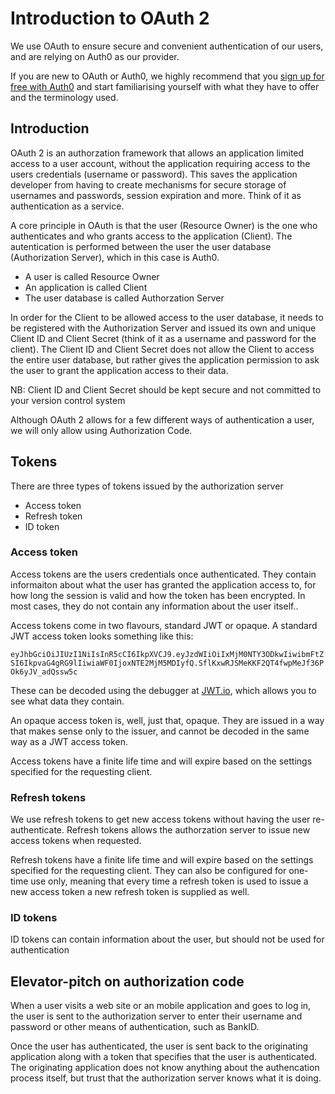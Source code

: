 # Introduction to OAuth 2

We use OAuth to ensure secure and convenient authentication of our users, and are relying on Auth0 as our provider.

If you are new to OAuth or Auth0, we highly recommend that you [sign up for free with Auth0](https://auth0.com/signup) and start familiarising yourself with what they have to offer and the terminology used. 

## Introduction

OAuth 2 is an authorzation framework that allows an application limited access to a user account, without the application requiring access to the users credentials (username or password). This saves the application developer from having to create mechanisms for secure storage of usernames and passwords, session expiration and more. Think of it as authentication as a service.

A core principle in OAuth is that the user (Resource Owner) is the one who authenticates and who grants access to the application (Client). The autentication is performed between the user the user database (Authorization Server), which in this case is Auth0. 

* A user is called Resource Owner
* An application is called Client
* The user database is called Authorzation Server

In order for the Client to be allowed access to the user database, it needs to be registered with the Authorization Server and issued its own and unique Client ID and Client Secret (think of it as a username and password for the client). The Client ID and Client Secret does not allow the Client to access the entire user database, but rather gives the application permission to ask the user to grant the application access to their data. 

NB: Client ID and Client Secret should be kept secure and not committed to your version control system

Although OAuth 2 allows for a few different ways of authentication a user, we will only allow using Authorization Code. 

## Tokens
There are three types of tokens issued by the authorization server

* Access token
* Refresh token
* ID token

### Access token
Access tokens are the users credentials once authenticated. They contain informaiton about what the user has granted the application access to, for how long the session is valid and how the token has been encrypted. In most cases, they do not contain any information about the user itself..

Access tokens come in two flavours, standard JWT or opaque. A standard JWT access token looks something like this:

`eyJhbGciOiJIUzI1NiIsInR5cCI6IkpXVCJ9.eyJzdWIiOiIxMjM0NTY3ODkwIiwibmFtZSI6IkpvaG4gRG9lIiwiaWF0IjoxNTE2MjM5MDIyfQ.SflKxwRJSMeKKF2QT4fwpMeJf36POk6yJV_adQssw5c`

These can be decoded using the debugger at [JWT.io](https://jwt.io/#debugger-io?token=eyJhbGciOiJIUzI1NiIsInR5cCI6IkpXVCJ9.eyJzdWIiOiIxMjM0NTY3ODkwIiwibmFtZSI6IkpvaG4gRG9lIiwiaWF0IjoxNTE2MjM5MDIyfQ.SflKxwRJSMeKKF2QT4fwpMeJf36POk6yJV_adQssw5c), which allows you to see what data they contain. 

An opaque access token is, well, just that, opaque. They are issued in a way that makes sense only to the issuer, and cannot be decoded in the same way as a JWT access token.

Access tokens have a finite life time and will expire based on the settings specified for the requesting client.

### Refresh tokens
We use refresh tokens to get new access tokens without having the user re-authenticate. Refresh tokens allows the authorzation server to issue new access tokens when requested.

Refresh tokens have a finite life time and will expire based on the settings specified for the requesting client. They can also be configured for one-time use only, meaning that every time a refresh token is used to issue a new access token a new refresh token is supplied as well.

### ID tokens
ID tokens can contain information about the user, but should not be used for authentication

## Elevator-pitch on authorization code

When a user visits a web site or an mobile application and goes to log in, the user is sent to the authorization server to enter their username and password or other means of authentication, such as BankID. 

Once the user has authenticated, the user is sent back to the originating application along with a token that specifies that the user is authenticated. The originating application does not know anything about the authencation process itself, but trust that the authorization server knows what it is doing.


